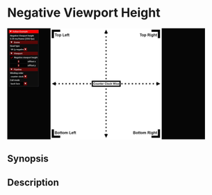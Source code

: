 # Negative Viewport Height

<img src="../../screenshots/negativeviewportheight.jpg" height="256px">

## Synopsis


## Description
